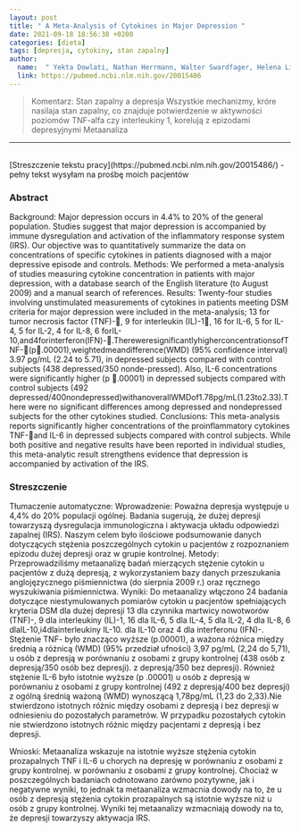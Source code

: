 ```yaml
---
layout: post
title: " A Meta-Analysis of Cytokines in Major Depression "
date: 2021-09-18 18:56:38 +0200
categories: [dieta]
tags: [depresja, cytokiny, stan zapalny]
author:
  name:  " Yekta Dowlati, Nathan Herrmann, Walter Swardfager, Helena Liu, Lauren Sham, Elyse K. Reim, and Krista L. Lanctôt " 
  link: https://pubmed.ncbi.nlm.nih.gov/20015486
---
```

> Komentarz:  Stan zapalny a depresja
> Wszystkie mechanizmy, króre nasilaja stan zapalny, co znajduje potwierdzenie w aktywności poziomów TNF-alfa czy interleukiny 1, korelują z epizodami depresyjnymi
> Metaanaliza

<hr>
<br>
[Streszczenie tekstu pracy](https://pubmed.ncbi.nlm.nih.gov/20015486/) - pełny tekst wysyłam na prośbę moich pacjentów


### Abstract
Background: Major depression occurs in 4.4% to 20% of the general population. Studies suggest that major depression is accompanied by immune dysregulation and activation of the inflammatory response system (IRS). Our objective was to quantitatively summarize the data on concentrations of specific cytokines in patients diagnosed with a major depressive episode and controls.
Methods: We performed a meta-analysis of studies measuring cytokine concentration in patients with major depression, with a database search of the English literature (to August 2009) and a manual search of references.
Results: Twenty-four studies involving unstimulated measurements of cytokines in patients meeting DSM criteria for major depression were included in the meta-analysis; 13 for tumor necrosis factor (TNF)-, 9 for interleukin (IL)-1, 16 for IL-6, 5 for IL-4, 5 for IL-2, 4 for IL-8, 6 forIL-10,and4forinterferon(IFN)-.ThereweresignificantlyhigherconcentrationsofTNF-(p.00001),weightedmeandifference(WMD) (95% confidence interval) 3.97 pg/mL (2.24 to 5.71), in depressed subjects compared with control subjects (438 depressed/350 nonde-pressed). Also, IL-6 concentrations were significantly higher (p .00001) in depressed subjects compared with control subjects (492 depressed/400nondepressed)withanoverallWMDof1.78pg/mL(1.23to2.33).There were no significant differences among depressed and nondepressed subjects for the other cytokines studied.
Conclusions: This meta-analysis reports significantly higher concentrations of the proinflammatory cytokines TNF-and IL-6 in depressed subjects compared with control subjects. While both positive and negative results have been reported in individual studies, this meta-analytic result strengthens evidence that depression is accompanied by activation of the IRS.

### Streszczenie
Tłumaczenie automatyczne:
Wprowadzenie: Poważna depresja występuje u 4,4% do 20% populacji ogólnej. Badania sugerują, że dużej depresji towarzyszą dysregulacja immunologiczna i aktywacja układu odpowiedzi zapalnej (IRS). Naszym celem było ilościowe podsumowanie danych dotyczących stężenia poszczególnych cytokin u pacjentów z rozpoznaniem epizodu dużej depresji oraz w grupie kontrolnej.
Metody: Przeprowadziliśmy metaanalizę badań mierzących stężenie cytokin u pacjentów z dużą depresją, z wykorzystaniem bazy danych przeszukania anglojęzycznego piśmiennictwa (do sierpnia 2009 r.) oraz ręcznego wyszukiwania piśmiennictwa.
Wyniki: Do metaanalizy włączono 24 badania dotyczące niestymulowanych pomiarów cytokin u pacjentów spełniających kryteria DSM dla dużej depresji 13 dla czynnika martwicy nowotworów (TNF)-, 9 dla interleukiny (IL)-1, 16 dla IL-6, 5 dla IL-4, 5 dla IL-2, 4 dla IL-8, 6 dlaIL-10,i4dlainterleukiny IL-10.
dla IL-10 oraz 4 dla interferonu (IFN)-. Stężenie TNF- było znacząco wyższe (p.00001), a ważona różnica między średnią a różnicą (WMD) (95% przedział ufności) 3,97 pg/mL (2,24 do 5,71), u osób z depresją w porównaniu z osobami z grupy kontrolnej (438 osób z depresją/350 osób bez depresji). z depresją/350 bez depresji). Również stężenie IL-6 było istotnie wyższe (p .00001) u osób z depresją w porównaniu z osobami z grupy kontrolnej (492
z depresją/400 bez depresji) z ogólną średnią ważoną (WMD) wynoszącą 1,78pg/mL (1,23 do 2,33).Nie stwierdzono istotnych różnic między osobami z depresją i bez depresji w odniesieniu do pozostałych parametrów.
W przypadku pozostałych cytokin nie stwierdzono istotnych różnic między pacjentami z depresją i bez depresji.

Wnioski: Metaanaliza wskazuje na istotnie wyższe stężenia cytokin prozapalnych TNF i IL-6 u chorych na depresję w porównaniu z osobami z grupy kontrolnej.
w porównaniu z osobami z grupy kontrolnej. Chociaż w poszczególnych badaniach odnotowano zarówno pozytywne, jak i negatywne wyniki, to jednak ta metaanaliza wzmacnia dowody na to, że u osób z depresją stężenia cytokin prozapalnych są istotnie wyższe niż u osób z grupy kontrolnej.
Wyniki tej metaanalizy wzmacniają dowody na to, że depresji towarzyszy aktywacja IRS.
